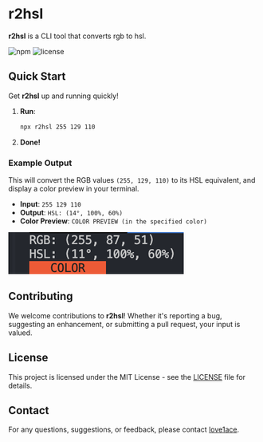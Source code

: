 # r2hsl

**r2hsl** is a CLI tool that converts rgb to hsl.

![npm](https://img.shields.io/npm/v/r2hsl)
![license](https://img.shields.io/npm/l/r2hsl)

## Quick Start

Get **r2hsl** up and running quickly!

1. **Run**:
    ```bash
    npx r2hsl 255 129 110
    ```
2. **Done!**

### Example Output

This will convert the RGB values `(255, 129, 110)` to its HSL equivalent, and display a color preview in your terminal.

- **Input**: `255 129 110`
- **Output**: `HSL: (14°, 100%, 60%)`
- **Color Preview**: `COLOR PREVIEW (in the specified color)`

![img](img.png)

## Contributing

We welcome contributions to **r2hsl**! Whether it's reporting a bug, suggesting an enhancement, or submitting a pull request, your input is valued.

## License

This project is licensed under the MIT License - see the [LICENSE](LICENSE) file for details.

## Contact

For any questions, suggestions, or feedback, please contact [love1ace](mailto:lovelacedud@gmail.com).
